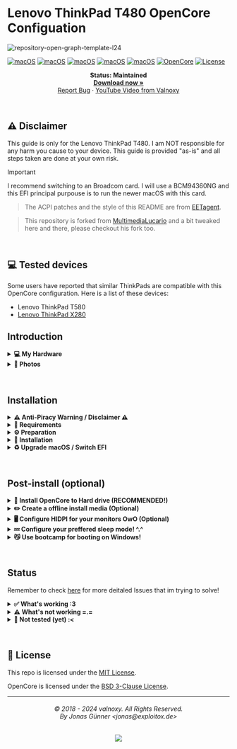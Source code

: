 # Lenovo ThinkPad T480 OpenCore Configuation

![repository-open-graph-template-l24](https://github.com/user-attachments/assets/93d4fbc8-b233-4182-86d0-cc45ec1d32ae)


[![macOS](https://img.shields.io/badge/macOS-Big_Sur-red.svg)](https://developer.apple.com/documentation/macos-release-notes)
[![macOS](https://img.shields.io/badge/macOS-Monterey-hotpink.svg)](https://developer.apple.com/documentation/macos-release-notes)
[![macOS](https://img.shields.io/badge/macOS-Ventura-orange.svg)](https://developer.apple.com/documentation/macos-release-notes)
[![macOS](https://img.shields.io/badge/macOS-Sonoma-brightgreen.svg)](https://developer.apple.com/documentation/macos-release-notes)
[![macOS](https://img.shields.io/badge/macOS-Sequoia-lightblue.svg)](https://www.apple.com/macos/macos-sequoia/) 
[![OpenCore](https://img.shields.io/badge/OpenCore-1.0.1-blue)](https://github.com/acidanthera/OpenCorePkg)
[![License](https://img.shields.io/badge/license-MIT-purple)](/LICENSE)

<p align="center">
   <strong>Status: Maintained</strong>
   <br />
   <a href="https://github.com/tetenc555/Opencore-ThinkPad-T480/releases"><strong>Download now »</strong></a>
   <br />
   <a href="https://github.com/tetenc555/Opencore-ThinkPad-T480/issues">Report Bug</a>
   ·
   <a href="https://www.youtube.com/watch?v=thYDWyJuUq4">YouTube Video from Valnoxy</a>
  </p>
</p>
</br>

## ⚠️ Disclaimer
This guide is only for the Lenovo ThinkPad T480. I am NOT responsible for any harm you cause to your device. This guide is provided "as-is" and all steps taken are done at your own risk.

> [!IMPORTANT]
> I recommend switching to an Broadcom card. I will use a BCM94360NG and this EFI principal purpouse is to run the newer macOS with this card.

> The ACPI patches and the style of this README are from [EETagent](https://github.com/EETagent/T480-OpenCore-Hackintosh).

> This repository is forked from [MultimediaLucario](https://github.com/MultimediaLucario/Lenovo-ThinkPad-T480) and a bit tweaked here and there, please checkout his fork too.



&nbsp;

## 💻 Tested devices
Some users have reported that similar ThinkPads are compatible with this OpenCore configuration. Here is a list of these devices:

- Lenovo ThinkPad T580
- [Lenovo ThinkPad X280](https://github.com/valnoxy/t480-oc/discussions/47)

## Introduction

<details>
<summary><strong>💻 My Hardware</strong></summary>
<br>
These are the Hardware component I use. But this OpenCore configuation <strong>should still work</strong> with your device, even if the components are not equal.

Check the model of your WiFi & Bluetooth card. Intel cards should be compatible with itlwm (or AirportItlwm). If your card is from another manufacturer, please check if your card supports macOS. macOS Sonoma no longer supports Broadcom Wifi cards.

| Category  | Component                            |
| --------- | ------------------------------------ |
| CPU       | Intel Core i7-8650U                  |
| GPU       | Intel UHD Graphics 620 / NVIDIA GeForce MX150 (Disabled on macOS, works in Windows via BootCamp)|
| SSD       | LiteOn NVME SSD 512GB		   |
| Memory    | 16GB DDR4 2400Mhz                    |
| Camera    | Camera with Windows Hello Face Recognition (only the camera works on macOS, works in Windows via BootCamp)|
| WiFi & BT | Apple BCM94360NG NVME from AliExpress	 |
| Keyboard  | Backlight Keyboard |
| Display | 1080p panel with TouchScreen |

</details>  

</details>

<details>  
<summary><strong> 📸 Photos </strong></summary>
</br>

![LAPTOP](https://raw.githubusercontent.com/tetenc555/Opencore-ThinkPad-T480/refs/heads/main/assets/IMG_1624.HEIC)
![SETUP](https://github.com/tetenc555/Opencore-ThinkPad-T480/blob/main/assets/SETUP.JPG?raw=true)
![4K_60_HDMI](https://raw.githubusercontent.com/tetenc555/Opencore-ThinkPad-T480/refs/heads/main/assets/IMG_1619.HEIC)
![UNIVERSALCONTROL](https://raw.githubusercontent.com/tetenc555/Opencore-ThinkPad-T480/refs/heads/main/assets/IMG_1621.HEIC)
![BOOTCAMP](https://raw.githubusercontent.com/tetenc555/Opencore-ThinkPad-T480/refs/heads/main/assets/IMG_1622.HEIC)
![AIRDROP](https://github.com/tetenc555/Opencore-ThinkPad-T480/blob/main/assets/AIRDROP.PNG?raw=true)


</details>  

</details>


&nbsp;

## Installation

<details>  
<summary><strong> ⚠️ Anti-Piracy Warning / Disclaimer ⚠️ </strong></summary>
</br>
	
### ⚠️ PIRACY IS NO PARTY! ⚠️
I do not endorse or condone the use of pre-configured Hackintosh Distros because not only they cause unnecessary harm to your machine but it is considered to be a form of **Software Piracy**. Software Piracy is a serious crime according to copyright law and is punishable for up to 10 years in prison. 
</details>



<details>  
<summary><strong>📝 Requirements</strong></summary>
</br>

You must have the following items:
- Lenovo ThinkPad T480 (Obviously 😁).
- Access to a working Windows machine with Python installed.
- A pendrive with more than 4 GB (Remember that during the preparation we will format the flash drive to create the installation media).
- an Internet connection (recommended via Ethernet).
- 1-2 hours of your time.

</details>

<details>  
<summary><strong>⚙️ Preparation</strong></summary>
</br>

### Create the install media

First of all, you will need the install media of macOS. I will use [macrecovery](https://github.com/acidanthera/OpenCorePkg) to download and create the macOS Install media.

With macrecovery, the process is the following:
- Download [OpenCorePkg](https://github.com/acidanthera/OpenCorePkg) as a ZIP.
- Extract the OpenCorePkg-master.zip file.
- Open ```cmd.exe``` with Administrator privileges and change the directory to OpenCorePkg-master\Utilities\macrecovery.
- Enter the following command to download macOS:
```
# Monterey (12)
python macrecovery.py -b Mac-E43C1C25D4880AD6 -m 00000000000000000 download

# Ventura (13)
python macrecovery.py -b Mac-7BA5B2D9E42DDD94 download

# Sonoma (14)
python macrecovery.py -b Mac-CFF7D910A743CAAF -m 00000000000000000 download
```
- After the download succeeded, type ```diskpart``` and wait until you see ```DISKPART>```

- Plug-in your pendrive and type ```list disk``` to see your disk id.

- Select your pendrive by typing ```select disk <diskid>```

- Now we are gonna clean the pendrive and convert it to GPT. First, type ```clean``` and then ```convert gpt```.

>  **Note**: If an error occurred, try to convert again by typing ```convert gpt```.

- After the pendrive is clean and converted, we will create a new partition where we can put our files on. First, type ```create partition primary```, then select the new partition with ```select partition 1``` and format it ```format fs=fat32 quick```.

- Finally, mount your pendrive by typing ```assign```

- Now, close the Command Prompt and create the folder ```com.apple.recovery.boot``` on the pendrive. Copy ```OpenCorePkg-master\Utilities\macrecovery\BaseSystem.dmg``` and ```Basesystem.chunklist``` into that folder.

>  **Note**: If you can't find BaseSystem.dmg, use RecoveryImage.dmg and RecoveryImage.chunklist instead.

After the install media was created, we need to make the USB drive bootable.

### Updating Thunderbolt Firmware
To have thunderbolt fully working on macOS, you need to make sure you have FW23 (latest).

To do that, right click on Thunderbolt Control Center in system tray and, in the About section, check the FW. You should update cause Lenovo also [fixes a serious problem](https://www.notebookcheck.net/ThinkPad-Thunderbolt-3-failure-What-s-happening-why-it-s-happening-and-how-to-fix-it.451207.0.html) on this new FW. 

You can either do the update via Lenovo Vantage or following [these instructions](https://github.com/pierpaolodimarzo/ThinkPad-T480/issues/9)

<strong>Thanks pierpaolodimarzo for the help on making thunderbolt work on this machine! - Becca </strong>

### Configure and install OpenCore
Download the EFI folder from this repo, you will find the latest files under the release tab or just download the repo as it is. Move the folder to the root of your pendrive (e.g. J:\) and rename the folder to ```EFI```.

#### GenSMBIOS
We need a script, called [GenSMBIOS](https://github.com/corpnewt/GenSMBIOS), to create fake serial number, UUID and MLB numbers. **This step is essential to have working iMessage, so do not skip it!**

The process is the following:

- Download GenSMBIOS as a ZIP, then extract it.
- Start GenSMBIOS.bat and use option ```1``` to download MacSerial.
- Choose option ```2```, to select the path of the config.plist file. It will be located in ```EFI -> OC``` folder.
- Choose option ```3```, and enter ```MacBookPro15,2``` as the machine type.
- Press ```Q``` to quit. Your config now should contain the requied serials.

#### Enter the proper ROM value
After adding serials to your config.plist, you have to add the computer's MAC address to the config.plist file. **This step is also essential to have a working iMessage, so do not skip it.** We need a Plist editior, to write the MAC address into the config.plist file. I used [ProperTree](https://github.com/corpnewt/ProperTree), since it works on Windows too. You have to change the MAC address value in the config.plist at

```PlatformInfo -> Generic -> ROM```

Delete the generic ```112233445566``` value, and enter your MAC address into the field, without any colons. Save the Plist file, and it is now ready to be written out to the EFI partition of your install media.

#### Default keyboard layout and language
The default keyboard layout and language is ```German```. To change the language, edit the value of ```NVRAM -> Add -> 7C436110-AB2A-4BBB-A880-FE41995C9F82 -> prev-lang:kbd``` to the value of your language. If your value contains an underscore "```_```", replace it with a hyphen "```-```". The value for English would be ```en-US:0```. You can find a list of all language values [here](https://github.com/acidanthera/OpenCorePkg/blob/master/Utilities/AppleKeyboardLayouts/AppleKeyboardLayouts.txt).

### Install OpenCore
After you've finished with the neccesary tweaks, you have to copy the EFI folder to the EFI partition of your pendrive.

</details>

<details>  
<summary><strong>🚚 Installation</strong></summary>
</br>

### Prepare BIOS
The bios must be properly configured prior to installing macOS.
In Security menu, set the following settings:

-  `Security > Security Chip`: **Enabled** did it for Windows 11 and it worked fine. You should disable if you're not using Windows.
-  `Memory Protection > Execution Prevention`: must be **Enabled**
-  `Virtualization > Intel Virtualization Technology`: must be **Enabled**
-  `Virtualization > Intel VT-d Feature`: must be **Enabled**
-  `Anti-Theft > Computrace -> Current Setting`: must be **Disabled**
-  `Secure Boot > Secure Boot`: must be **Disabled**
-  `Intel SGX -> Intel SGX Control`: must be **Disabled**
-  `Device Guard`: must be **Disabled**

In Startup menu, set the following options:

-  `UEFI/Legacy Boot`: **UEFI Only**
-  `CSM Support`: **No**

In USB menu, set the following options:
- `Always On USB`: **Disabled** - this is important! Enabling this breaks thunderbolt.

In Thunderbolt menu, set the following options:

-  `Thunderbolt BIOS Assist Mode`: **Disabled**
-  `Wake by Thunderbolt(TM) 3`: **Disabled**
-  `Security Level`: **Disabled**
-  `Support in Pre Boot Environment > Thunderbolt(TM) device`: **Enabled**


Now you can go through the install.

### Install macOS
1. Boot from USB, press ```SPACE``` and select the USB drive inside of OpenCore ```"NO NAME (DMG)" or similar```.
>  **Note:** The first boot may take up to 20 minutes.
2. Wait for the macOS Utilities screen.
3. Select Disk Utility, select your disk and click erase. Give a name and choose **APFS** with **GUID Partition Map**.
4. After erasing, go back and select **Reinstall macOS** and follow the steps on your screen. The installation make take up to **2 hours**.
>  **Note:** Your PC will restart multiple times. Just boot from USB and select your disk inside of OpenCore. (named macOS Installer or the disk name).
5. Once you see the `Region selection` screen, you are good to proceed.
6. Create your user account and everything else.

### Fixing Broadcom Wi-Fi (Required for Sonoma and Later! Older versions should work OOTB)
Everything is already configured on the EFI so we just need to run OCLP patch
1. Use an wired connection via Ethernet, Bluetooth or iPhone USB to download OCLP via their website
2. Run the Post-Installation Root Patch and reboot! 

Enjoy full continuity on your setup <3

</details>

<details>  
<summary><strong>♻️ Upgrade macOS / Switch EFI</strong></summary>
</br>

If you plan to upgrade your macOS (or updating the EFI / switching to HeliPort), you'll need a different OpenCore configuation (EFI). Please follow these steps:

> Note: Download the desired macOS version in the Settings before following these steps, if you are connected via WiFi.

1. Download the newest release & [ProperTree](https://github.com/corpnewt/ProperTree) and extract it.
2. Start ProperTree and load the ```Config.plist``` on your EFI partition. (File -> Open)
> Note: You can mount your EFI partition by pressing ```ALT + SPACE```, typing Terminal and enter the following command: ```sudo diskutil mountDisk disk0s1```.
3. Now also load the new configuration file from the repo for the desired macOS installation (or HeliPort config). 
4. You should now have 2 ProperTree-windows open on your screen.
5. Go in both windows to ```Root -> PlatformInfo -> Generic```. Transfer ```MLB, ROM, SystemProductName, SystemSerialNumber and SystemUUID``` to the new config. 
6. Save the new config (File -> Save) and close both windows.
7. Now delete your existing EFI folder from the EFI partition and copy the new one to it. (Make sure that the Directorys ```Boot and OC``` are in ```EFI```).

If you want to upgrade macOS, download the desired macOS version in the Settings app and perform the upgrade like on a real Mac.

</details>

&nbsp;

## Post-install (optional)

<details>  
<summary><strong>💾 Install OpenCore to Hard drive (RECOMMENDED!)</strong></summary>
</br>

1. Press `ALT + SPACE` and open terminal. Type `sudo diskutil mountDisk disk0s1` (where disk0s1 corresponds to the EFI partition of the main disk)
2. Open Finder and copy the EFI folder of your USB device to the main disk's EFI partition.
3. Unplug the USB device and reboot your laptop. Now you can boot macOS without your USB device.

</details>

<details>  
<summary><strong>✏️ Create a offline install media (Optional)</strong></summary>
</br>

In case of reinstalling macOS, a offline install media can save some time. You also don't need an Ethernet connection for the installation.
To create a offline install media, you need the following stuff: 

- macOS Installer from the App Store.
- A 16 GB pendrive (Keep in mind, during the preperation we will format the disk to create the install media).

Press `ALT + SPACE` and open Disk utility. Select your USB device and click erase. Name it `MyUSB` and choose **Mac OS Extended** with **GUID Partition Map**. After erasing the USB device, close Disk utility.

Now press `ALT + SPACE` and open terminal. Type the following command:

Big Sur:
```sudo /Applications/Install\ macOS\ Big\ Sur.app/Contents/Resources/createinstallmedia --volume /Volumes/MyUSB --downloadassets```

Monterey:
```sudo /Applications/Install\ macOS\ Monterey.app/Contents/Resources/createinstallmedia --volume /Volumes/MyUSB --downloadassets```

After creating the install media, copy your EFI folder to the EFI partition of your USB device.


</details>
<details>
<summary><strong>🖥️ Configure HIDPI for your monitors OwO (Optional)</strong></summary>
</br>

You can enable native HIDPI configurations with [this library](https://github.com/xzhih/one-key-hidpi)! I recommend doing it on your main display on any resolution, as i myself was using the full hd configuration on a hd screen on my old Lenovo Ideapad. This will cause some pixelation on these HD screens tho. For FullHD and 2K Built-Ins it is a super recommended configuration, cause you can get better screenshots and native scaling resolutions on system settings, as you can see right here:

<img src="https://github.com/tetenc555/Opencore-ThinkPad-T480/blob/main/assets/ScreenshotHIDPI.png" width="500px" height="auto" />

To do this, follow these steps:
1. Access the [repo](https://github.com/xzhih/one-key-hidpi) and download it as zip (or clone it) on any folder
2. Open terminal on the HIDPI-master folder
3. Run the command file (using ./)
4. Select your screen (if you have more than one), your resolution and the icon you preffer (for the built-in one, i recommend the macbook pro icon)
5. If you have problems with scaling after sleep, run it again and choose the resolution with "fix scale after sleep" option.


</details>
<details>
<summary><strong>💤 Configure your preffered sleep mode! ^.^</strong></summary>
</br>

By simply running the command "sudo pmset -a hibernatemode X" you can choose when your laptop will hibernate instead of sleeping! This can be useful for energy saving or quicker coming back to your work. Just change the X to the mode you like the most! All are supported (25 and 0 are fully tested, im still testing 3 but it should hibernate fine after some hours. Sleeping in 3 is working as it should.)

| Mode              | Details                    |
| ----------------- | -------------------------- |
| 0                 | Only sleep. Use this if you dont want hibernation.      | 
| 3                 | Sleeps normally, but after some hours (3 hours if <50% battery, else 24 hours), it hibernates to save battery (Recommended because it will probably save u to go to wake your laptop only for it to be dead)|
|25                 | Only hibernates. Better for maximum battery saving, as it completely shuts off the computer while youre not using it. It takes longer to wake up and to go to the hibernation state then from sleep. |


</details>

<details>
<summary><strong>😼 Use bootcamp for booting on Windows!</strong></summary>
</br>

Although you can simply enable bootpicker and always boot from there (or use the esc key to go to the picker), you can have a clean method of switching systems, using BootCamp. macOS version works out of the box, but Windows version has to be installed. To do this, you need to inject your smbios in Windows by:

- Disable CustomSMBIOSGuid in Kernel -> Quirks
- Change from Custom to Create in PlatformInfo -> UpdateSMBIOS

and then simple use [this tool](https://github.com/timsutton/brigadier) in Windows to download Boot Camp. After that, just install the setup file and the BootCamp icon should pop up on your taskbar, makig it possible to change the default setting of opencore without using the picker!


I recommend doing this procedure in this order, to mitigate any drivers problem and have Broadcom Wi-Fi and Bluetooth drivers also installed in the easiest way possible:
1. Activate Boot Picker on Misc -> Show Picker
2. Partitionate your SSD
3. Install Windows and drivers (Broadcom prob will not be installed and it should be the only one missing)
4. Restart to macOS and enable SMBIOS injection
5. Boot on Windows and download and install BootCamp via brigadier (Broadcom Drivers should now be installed)
6. Restart to macOS and disable SMBIOS injection

You can now also disable bootpicker! Remembering that even disabled, you can get into it by holding esc while powering on the laptop, so thats why this is my favorite setup.


</details>

&nbsp;

## Status

Remember to check [here](https://github.com/tetenc555/Opencore-ThinkPad-T480/issues) for more deitaled Issues that im trying to solve! 

<details>  
<summary><strong>✅ What's working :3 </strong></summary>
</br>
 
- [X] Intel WiFi & Bluetooth (Please configure it yourself or use [Multimida Lucario's EFI](https://github.com/MultimediaLucario/Lenovo-ThinkPad-T480))
- [X] Brightness / Volume Control
- [X] FullHD Screen with TouchScreens and Gestures (Gestures are trackpad-like)
- [X] Keyboard Backlight and Fan Control via YogaSMC
- [X] Battery Information
- [X] Audio (Audio Jack & Speaker)
- [X] USB Ports & Built-in Camera
- [X] Graphics Acceleration
- [X] 4k60 output via HDMI 2.0 (in HDMI Port)
- [X] Trackpoint / Touchpad
- [X] Power management / Sleep
- [X] Hibernation
- [X] FaceTime / iMessage (iServices)
- [X] HDMI
- [X] Automatic OS updates
- [X] Handoff / Universal Clipboard
- [X] Sidecar (Cable) (connecting works! Sidecar is currently broken.) / AirPlay to Mac
- [X] SIP / FireVault 2 (Using 03080000 configuration for Native Wi-Fi in Sequoia)
- [X] USB-C 3.1 with DisplayPort (4k60 not working via USB-C) (Check issue #9)
- [X] Thunderbolt 3
- [X] Dualbooting Windows (with OpenCore and BootCamp)

### <strong>With Broadcom Wifi:</strong>
- [X] AirDrop & Continuity (with Intel Wifi)
- [X] Sidecar Wireless (connecting works! Sidecar is currently broken.)

</details>

<details>  
<summary><strong>⚠️ What's not working =.= </strong></summary>
</br>

- [ ] Sidecar - Currently broken, check issue #7 for more info
- [ ] 4k60 output via HDMI 2.0 (in both USB-Cs) (Check issue #9)

### <strong>Non-Fixable</strong>
- [ ] Safari DRM ```Use Chromium powered Browser or Firefox to watch Amazon Prime Video, Netflix, Disney+ and others```
- [ ] Fingerprint Reader (Disabled with NoTouchID kext)
- [ ] Facial Recognition (Camera works fine on macOS)

### <strong>With Intel Wifi:</strong>
- [ ] AirDrop & Continuity (with Intel Wifi)
- [ ] Sidecar Wireless
- [ ] Apple Watch Unlock


</details>

<details>  
<summary><strong>🔄 Not tested (yet) :< </strong></summary>
</br>

If you tried some of these please let me know via the discussions tab!
- [ ] WWAN
- [ ] Dualbooting Linux (with OpenCore)
- [ ] HotPlugging ThunderBolt (USB-C Hotplugging is working!)

### <strong>With Broadcom Wifi:</strong>
- [ ] Apple Watch Unlock


</details>

&nbsp;


## 📜 License

This repo is licensed under the [MIT License](https://github.com/valnoxy/t480-oc/blob/main/LICENSE).

OpenCore is licensed under the [BSD 3-Clause License](https://github.com/acidanthera/OpenCorePkg/blob/master/LICENSE.txt).

<hr>
<h6 align="center">© 2018 - 2024 valnoxy. All Rights Reserved. 
<br>
By Jonas Günner &lt;jonas@exploitox.de&gt;</h6>
<p align="center">
	<a href="https://github.com/valnoxy/t480-oc/blob/main/LICENSE"><img src="https://img.shields.io/static/v1.svg?style=for-the-badge&label=License&message=MIT&logoColor=d9e0ee&colorA=363a4f&colorB=b7bdf8"/></a>
</p>
